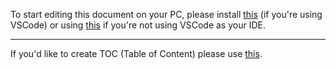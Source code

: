 To start editing this document on your PC, please install [this](https://marketplace.visualstudio.com/items?itemName=zaaack.markdown-editor) (if you're using VSCode) or using [this](https://stackedit.io/app#) if you're not using VSCode as your IDE.

---

If you'd like to create TOC (Table of Content) please use [this](https://ecotrust-canada.github.io/markdown-toc/).
